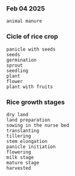 ### Feb 04 2025 
```
animal manure
```

### Cicle of rice crop 
```
panicle with seeds
seeds
germination
sprout
seedling
plant
flower
plant with fruits
```


### Rice growth stages
```
dry land
land preparation
sowing in the nurse bed
translanting
tillering
stem elongation
panicle initiation
flowering
milk stage
mature stage
harvested
```
